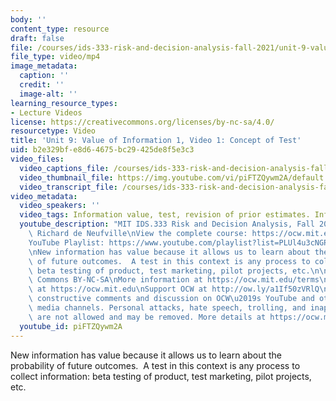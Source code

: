 ```yaml
---
body: ''
content_type: resource
draft: false
file: /courses/ids-333-risk-and-decision-analysis-fall-2021/unit-9-value-of-info-video-1_360p_16_9.mp4
file_type: video/mp4
image_metadata:
  caption: ''
  credit: ''
  image-alt: ''
learning_resource_types:
- Lecture Videos
license: https://creativecommons.org/licenses/by-nc-sa/4.0/
resourcetype: Video
title: 'Unit 9: Value of Information 1, Video 1: Concept of Test'
uid: b2e329bf-e8d6-4675-bc29-425de8f5e3c3
video_files:
  video_captions_file: /courses/ids-333-risk-and-decision-analysis-fall-2021/1TU95aAZrajU_1dTyVY-2JtNtvmlWv1x7_transcript.webvtt
  video_thumbnail_file: https://img.youtube.com/vi/piFTZQywm2A/default.jpg
  video_transcript_file: /courses/ids-333-risk-and-decision-analysis-fall-2021/1TU95aAZrajU_1dTyVY-2JtNtvmlWv1x7_transcript.pdf
video_metadata:
  video_speakers: ''
  video_tags: Information value, test, revision of prior estimates. Information collection
  youtube_description: "MIT IDS.333 Risk and Decision Analysis, Fall 2021\nInstructor:\
    \ Richard de Neufville\nView the complete course: https://ocw.mit.edu/courses/ids-333-risk-and-decision-analysis-fall-2021/\n\
    YouTube Playlist: https://www.youtube.com/playlist?list=PLUl4u3cNGP62jwhTqp8_1kwrkDkxZhpQC\n\
    \nNew information has value because it allows us to learn about the probability\
    \ of future outcomes.  A test in this context is any process to collect information:\
    \ beta testing of product, test marketing, pilot projects, etc.\n\nLicense: Creative\
    \ Commons BY-NC-SA\nMore information at https://ocw.mit.edu/terms\nMore courses\
    \ at https://ocw.mit.edu\nSupport OCW at http://ow.ly/a1If50zVRlQ\n\nWe encourage\
    \ constructive comments and discussion on OCW\u2019s YouTube and other social\
    \ media channels. Personal attacks, hate speech, trolling, and inappropriate comments\
    \ are not allowed and may be removed. More details at https://ocw.mit.edu/comments."
  youtube_id: piFTZQywm2A
---
```

New information has value because it allows us to learn about the probability of future outcomes.  A test in this context is any process to collect information: beta testing of product, test marketing, pilot projects, etc.